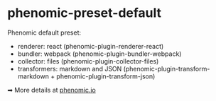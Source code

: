 # phenomic-preset-default

Phenomic default preset:

- renderer: react (phenomic-plugin-renderer-react)
- bundler: webpack (phenomic-plugin-bundler-webpack)
- collector: files (phenomic-plugin-collector-files)
- transformers: markdown and JSON (phenomic-plugin-transform-markdown + phenomic-plugin-transform-json)

➡ More details at [phenomic.io](https://phenomic.io/)
